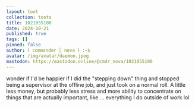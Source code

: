 ```yaml
---
layout: toot
collection: toots
title: 1021055100
date: 2024-10-21
published: true
tags: []
pinned: false
author: ⸸ commander ░ nova ⸸ :~$
avatar: /img/avatar/daemon.jpeg
mastodon: https://mastodon.online/@cmdr_nova/1021055100
---
```


wonder if I'd be happier if I did the "stepping down" thing and stopped being a supervisor at the offline job, and just took on a normal roll. A little less money, but probably less stress and more ability to concentrate on things that are actually important, like ... everything I do outside of work lol
